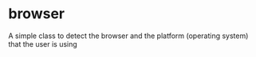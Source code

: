 # browser
A simple class to detect the browser and the platform (operating system) that the user is using
